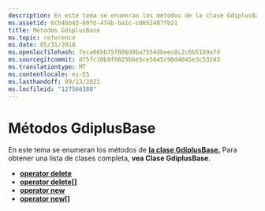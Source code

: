 ```yaml
---
description: En este tema se enumeran los métodos de la clase GdiplusBase. Para obtener una lista de clases completa, vea GdiplusBase (Clase).
ms.assetid: 6cb4bb43-60fd-474b-ba1c-cd652487fb21
title: Métodos GdiplusBase
ms.topic: reference
ms.date: 05/31/2018
ms.openlocfilehash: 7eca06bb75f806d9ba7554dbeec8c2c6b5169a7d
ms.sourcegitcommit: d75fc10b9f0825bbe5ce5045c90d4045e3c53243
ms.translationtype: MT
ms.contentlocale: es-ES
ms.lasthandoff: 09/13/2021
ms.locfileid: "127566388"
---
```

# <a name="gdiplusbase-methods"></a>Métodos GdiplusBase

En este tema se enumeran los métodos de [**la clase GdiplusBase.**](/windows/win32/api/gdiplusbase/nl-gdiplusbase-gdiplusbase) Para obtener una lista de clases completa, **vea Clase GdiplusBase**.

-   [**operator delete**](/windows/win32/api/gdiplusbase/nf-gdiplusbase-gdiplusbase-operatordelete)
-   [**operator delete\[\]**](/windows/win32/api/gdiplusbase/nf-gdiplusbase-gdiplusbase-operatordelete_array)
-   [**operator new**](/windows/win32/api/gdiplusbase/nf-gdiplusbase-gdiplusbase-operatornew)
-   [**operator new\[\]**](/windows/win32/api/gdiplusbase/nf-gdiplusbase-gdiplusbase-operatornew_array)

 

 
